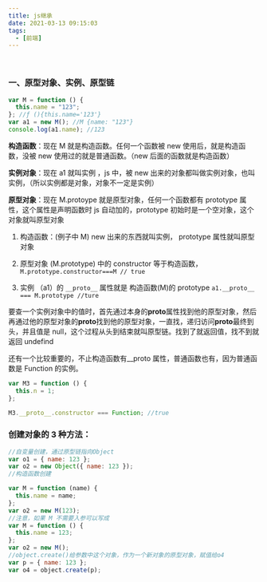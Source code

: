 ```yaml
---
title: js继承
date: 2021-03-13 09:15:03
tags:
  - [前端]
---
```


<br>
<!--more-->

### 一、原型对象、实例、原型链

```js
var M = function () {
  this.name = "123";
}; //ƒ (){this.name='123'}
var a1 = new M(); //M {name: "123"}
console.log(a1.name); //123
```

**构造函数**：现在 M 就是构造函数。任何一个函数被 new 使用后，就是构造函数，没被 new 使用过的就是普通函数。（new 后面的函数就是构造函数）

**实例对象**：现在 a1 就叫实例 ，js 中，被 new 出来的对象都叫做实例对象，也叫实例，（所以实例都是对象，对象不一定是实例）

**原型对象**：现在 M.protoype 就是原型对象，任何一个函数都有 prototype 属性，这个属性是声明函数时 js 自动加的，prototype 初始时是一个空对象，这个对象就叫原型对象

1. 构造函数：(例子中 M) new 出来的东西就叫实例，
   prototype 属性就叫原型对象
2. 原型对象 (M.prototype) 中的 constructor 等于构造函数，
   `M.prototype.constructor===M // true`

3. 实例 （a1）的 `__proto__` 属性就是 构造函数(M)的 prototype
   `a1.__proto__ === M.prototype //ture`

要查一个实例对象中的值时，首先通过本身的**proto**属性找到他的原型对象，然后再通过他的原型对象的**proto**找到他的原型对象，一直找，递归访问**proto**最终到头，并且值是 null，这个过程从头到结束就叫原型链。找到了就返回值，找不到就返回 undefind

还有一个比较重要的，不止构造函数有\_\_proto 属性，普通函数也有，因为普通函数是 Function 的实例。

```js
var M3 = function () {
  this.n = 1;
};

M3.__proto__.constructor === Function; //true
```

### 创建对象的 3 种方法：

```js
//自变量创建，通过原型链指向Object
var o1 = { name: 123 };
var o2 = new Object({ name: 123 });
//构造函数创建

var M = function (name) {
  this.name = name;
};
var o2 = new M(123);
//注意，如果 M 不需要入参可以写成
var M = function () {
  this.name = 123;
};
var o2 = new M();
//object.create()给参数中这个对象，作为一个新对象的原型对象，赋值给o4
var p = { name: 123 };
var o4 = object.create(p);
```
